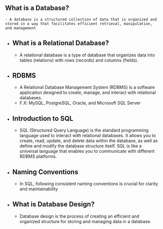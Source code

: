 ## What is a Database?
	- A database is a structured collection of data that is organized and stored in a way that facilitates efficient retrieval, manipulation, and management
- ## What is a Relational Database?
	- A relational database is a type of database that organizes data into tables (relations) with rows (records) and columns (fields).
- ## RDBMS
	- A Relational Database Management System (RDBMS) is a software application designed to create, manage, and interact with relational databases.
	- F.X: MySQL, PostgreSQL, Oracle, and Microsoft SQL Server
- ## Introduction to SQL
	- SQL (Structured Query Language) is the standard programming language used to interact with relational databases. It allows you to create, read, update, and delete data within the database, as well as define and modify the database structure itself. SQL is like a universal language that enables you to communicate with different RDBMS platforms.
- ## Naming Conventions
	- In SQL, following consistent naming conventions is crucial for clarity and maintainability
- ## What is Database Design?
	- Database design is the process of creating an efficient and organized structure for storing and managing data in a database.